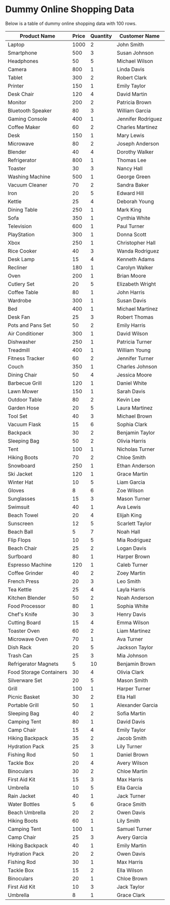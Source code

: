 # Dummy Online Shopping Data

Below is a table of dummy online shopping data with 100 rows.

| Product Name   | Price | Quantity | Customer Name   |
|----------------|-------|----------|------------------|
| Laptop         | 1000  | 2        | John Smith       |
| Smartphone     | 500   | 3        | Susan Johnson    |
| Headphones     | 50    | 5        | Michael Wilson   |
| Camera         | 800   | 1        | Linda Davis      |
| Tablet         | 300   | 2        | Robert Clark     |
| Printer        | 150   | 1        | Emily Taylor     |
| Desk Chair     | 120   | 4        | David Martin     |
| Monitor        | 200   | 2        | Patricia Brown   |
| Bluetooth Speaker | 80  | 3        | William Garcia   |
| Gaming Console | 400   | 1        | Jennifer Rodriguez |
| Coffee Maker   | 60    | 2        | Charles Martinez |
| Desk           | 150   | 1        | Mary Lewis       |
| Microwave      | 80    | 2        | Joseph Anderson  |
| Blender        | 40    | 4        | Dorothy Walker   |
| Refrigerator   | 800   | 1        | Thomas Lee       |
| Toaster        | 30    | 3        | Nancy Hall       |
| Washing Machine | 500  | 1        | George Green     |
| Vacuum Cleaner | 70   | 2        | Sandra Baker     |
| Iron           | 20    | 5        | Edward Hill      |
| Kettle         | 25    | 4        | Deborah Young    |
| Dining Table   | 250   | 1        | Mark King        |
| Sofa           | 350   | 1        | Cynthia White    |
| Television     | 600   | 1        | Paul Turner      |
| PlayStation    | 300   | 1        | Donna Scott      |
| Xbox           | 250   | 1        | Christopher Hall |
| Rice Cooker    | 40    | 3        | Wanda Rodriguez  |
| Desk Lamp      | 15    | 4        | Kenneth Adams    |
| Recliner       | 180   | 1        | Carolyn Walker   |
| Oven           | 200   | 1        | Brian Moore      |
| Cutlery Set    | 20    | 5        | Elizabeth Wright |
| Coffee Table   | 80    | 1        | John Harris      |
| Wardrobe       | 300   | 1        | Susan Davis      |
| Bed            | 400   | 1        | Michael Martinez |
| Desk Fan       | 25    | 3        | Robert Thomas    |
| Pots and Pans Set | 50  | 2        | Emily Harris     |
| Air Conditioner | 300  | 1        | David Wilson     |
| Dishwasher     | 250   | 1        | Patricia Turner  |
| Treadmill      | 400   | 1        | William Young    |
| Fitness Tracker | 60  | 2        | Jennifer Turner  |
| Couch          | 350   | 1        | Charles Johnson  |
| Dining Chair   | 50    | 4        | Jessica Moore    |
| Barbecue Grill | 120  | 1        | Daniel White     |
| Lawn Mower     | 150   | 1        | Sarah Davis      |
| Outdoor Table  | 80    | 2        | Kevin Lee        |
| Garden Hose    | 20    | 5        | Laura Martinez   |
| Tool Set       | 40    | 3        | Michael Brown    |
| Vacuum Flask   | 15    | 6        | Sophia Clark     |
| Backpack       | 30    | 2        | Benjamin Taylor  |
| Sleeping Bag   | 50    | 2        | Olivia Harris    |
| Tent           | 100   | 1        | Nicholas Turner  |
| Hiking Boots   | 70    | 2        | Chloe Smith      |
| Snowboard      | 250   | 1        | Ethan Anderson   |
| Ski Jacket     | 120   | 1        | Grace Martin     |
| Winter Hat     | 10    | 5        | Liam Garcia      |
| Gloves         | 8     | 6        | Zoe Wilson       |
| Sunglasses     | 15    | 3        | Mason Turner     |
| Swimsuit       | 40    | 1        | Ava Lewis        |
| Beach Towel    | 20    | 4        | Elijah King      |
| Sunscreen      | 12    | 5        | Scarlett Taylor  |
| Beach Ball     | 5     | 7        | Noah Hall        |
| Flip Flops     | 10    | 5        | Mia Rodriguez    |
| Beach Chair    | 25    | 2        | Logan Davis      |
| Surfboard      | 80    | 1        | Harper Brown     |
| Espresso Machine   | 120   | 1        | Caleb Turner    |
| Coffee Grinder     | 40    | 2        | Zoey Martin      |
| French Press       | 20    | 3        | Leo Smith       |
| Tea Kettle         | 25    | 4        | Layla Harris    |
| Kitchen Blender    | 50    | 2        | Noah Anderson   |
| Food Processor     | 80    | 1        | Sophia White    |
| Chef's Knife       | 30    | 3        | Henry Davis     |
| Cutting Board      | 15    | 4        | Emma Wilson     |
| Toaster Oven       | 60    | 2        | Liam Martinez   |
| Microwave Oven     | 70    | 1        | Ava Turner      |
| Dish Rack          | 20    | 5        | Jackson Taylor  |
| Trash Can          | 25    | 3        | Mia Johnson     |
| Refrigerator Magnets | 5  | 10       | Benjamin Brown  |
| Food Storage Containers | 30  | 4  | Olivia Clark    |
| Silverware Set     | 20    | 5        | Mason Smith     |
| Grill              | 100   | 1        | Harper Turner   |
| Picnic Basket      | 30    | 2        | Ella Hall       |
| Portable Grill     | 50    | 1        | Alexander Garcia |
| Sleeping Bag       | 40    | 2        | Sofia Martin    |
| Camping Tent       | 80    | 1        | David Davis     |
| Camp Chair         | 15    | 4        | Emily Taylor    |
| Hiking Backpack    | 35    | 2        | Jacob Smith     |
| Hydration Pack     | 25    | 3        | Lily Turner     |
| Fishing Rod        | 50    | 1        | Daniel Brown    |
| Tackle Box         | 20    | 4        | Avery Wilson    |
| Binoculars         | 30    | 2        | Chloe Martin    |
| First Aid Kit      | 15    | 3        | Max Harris      |
| Umbrella           | 10    | 5        | Ella Garcia     |
| Rain Jacket        | 40    | 1        | Jack Turner     |
| Water Bottles      | 5     | 6        | Grace Smith     |
| Beach Umbrella     | 20    | 2        | Owen Davis      |
| Hiking Boots         | 60    | 1        | Lily Smith      |
| Camping Tent         | 100   | 1        | Samuel Turner   |
| Camp Chair           | 25    | 3        | Avery Garcia    |
| Hiking Backpack      | 40    | 1        | Emily Martin    |
| Hydration Pack       | 20    | 2        | Owen Davis      |
| Fishing Rod          | 30    | 1        | Max Harris      |
| Tackle Box           | 15    | 2        | Ella Wilson     |
| Binoculars           | 20    | 1        | Chloe Brown     |
| First Aid Kit        | 10    | 3        | Jack Taylor     |
| Umbrella             | 8     | 1        | Grace Clark     |

